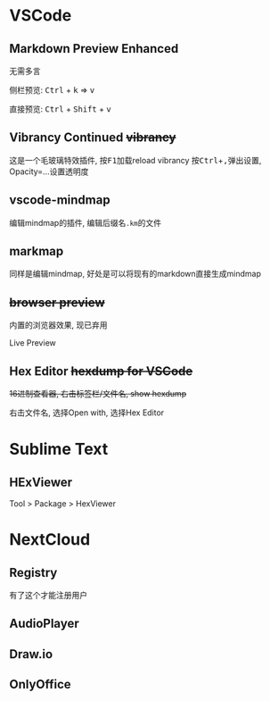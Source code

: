 
# VSCode

## Markdown Preview Enhanced

无需多言

侧栏预览: <kbd>Ctrl</kbd> + <kbd>k</kbd> => <kbd>v</kbd>

直接预览: <kbd>Ctrl</kbd> + <kbd>Shift</kbd> + <kbd>v</kbd>

## Vibrancy Continued ~~vibrancy~~

这是一个毛玻璃特效插件, 按<kbd>F1</kbd>加载reload vibrancy
按<kbd>Ctrl</kbd>+<kbd>,</kbd>弹出设置, Opacity=...设置透明度

## vscode-mindmap

编辑mindmap的插件, 编辑后缀名`.km`的文件

## markmap

同样是编辑mindmap, 好处是可以将现有的markdown直接生成mindmap

## ~~browser preview~~

内置的浏览器效果, 现已弃用

Live Preview

## Hex Editor ~~hexdump for VSCode~~

~~16进制查看器, 右击标签栏/文件名, show hexdump~~

右击文件名, 选择Open with, 选择Hex Editor

# Sublime Text

## HExViewer

Tool > Package > HexViewer

# NextCloud

## Registry

有了这个才能注册用户

## AudioPlayer

## Draw.io

## OnlyOffice